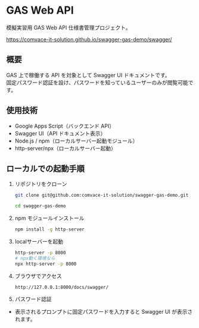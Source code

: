 # GAS Web API
模擬実習用 GAS Web API 仕様書管理プロジェクト。

https://comvace-it-solution.github.io/swagger-gas-demo/swagger/

## 概要
GAS 上で稼働する API を対象として Swagger UI ドキュメントです。  
固定パスワード認証を設け、パスワードを知っているユーザーのみが閲覧可能です。

## 使用技術
- Google Apps Script（バックエンド API）
- Swagger UI（API ドキュメント表示）
- Node.js / npm（ローカルサーバー起動モジュール）
- http-server/npx（ローカルサーバー起動）


## ローカルでの起動手順

1. リポジトリをクローン
    ```bash
    git clone git@github.com:comvace-it-solution/swagger-gas-demo.git

    cd swagger-gas-demo
2. npm モジュールインストール
    ```bash
    npm install -g http-server
3. localサーバーを起動
    ```bash
    http-server -p 8000
    # npx動く環境なら
    npx http-server -p 8000
4. ブラウザでアクセス
    ```arduino
    http://127.0.0.1:8000/docs/swagger/
5. パスワード認証
- 表示されるプロンプトに固定パスワードを入力すると Swagger UI が表示されます。
